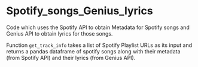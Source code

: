 # Spotify_songs_Genius_lyrics
Code which uses the Spotify API to obtain Metadata for Spotify songs and Genius API to obtain lyrics for those songs.

Function `get_track_info` takes a list of Spotify Playlist URLs as its input and returns a pandas dataframe of spotify songs along with their metadata (from Spotify API) and their lyrics (from Genius API).
